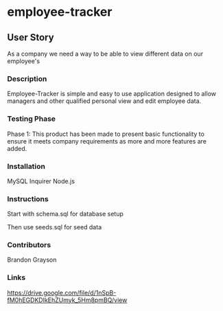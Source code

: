 # employee-tracker

## User Story 
As a company we need a way to be able to view different data on our employee's

### Description 
Employee-Tracker is simple and easy to use application designed to allow managers and other qualified personal view and edit employee data.

### Testing Phase
Phase 1: This product has been made to present basic functionality to ensure it meets company requirements as more and more features are added.

### Installation 
MySQL
Inquirer
Node.js

### Instructions 
Start with schema.sql for database setup

Then use seeds.sql for seed data

### Contributors
Brandon Grayson

### Links
https://drive.google.com/file/d/1nSpB-fM0hEGDKDIkEhZUmyk_5Hm8pmBQ/view


